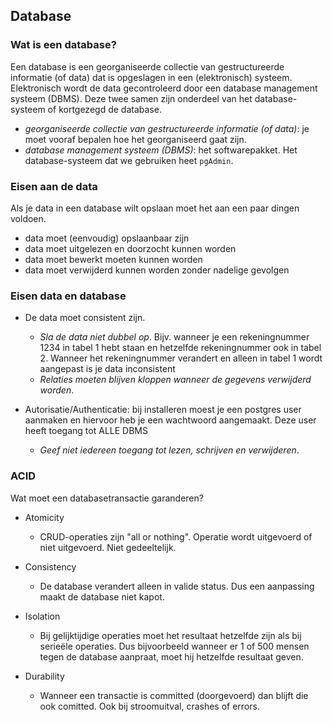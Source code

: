 ## Database

### Wat is een database?

Een database is een georganiseerde collectie van gestructureerde informatie (of data) dat is opgeslagen in een (elektronisch) systeem. Elektronisch wordt de data gecontroleerd door een database management systeem (DBMS). Deze twee samen zijn onderdeel van het database-systeem of kortgezegd de database.

- <i> georganiseerde collectie van gestructureerde informatie (of data)</i>: je moet vooraf bepalen hoe het georganiseerd gaat zijn.
- <i>database management systeem (DBMS)</i>: het softwarepakket. Het database-systeem dat we gebruiken heet `pgAdmin`.

### Eisen aan de data

Als je data in een database wilt opslaan moet het aan een paar dingen voldoen.

- data moet (eenvoudig) opslaanbaar zijn
- data moet uitgelezen en doorzocht kunnen worden
- data moet bewerkt moeten kunnen worden
- data moet verwijderd kunnen worden zonder nadelige gevolgen

### Eisen  data en database

- De data moet consistent zijn.
  - <i>Sla de data niet dubbel op</i>. Bijv. wanneer je een rekeningnummer 1234 in tabel 1 hebt staan en hetzelfde rekeningnummer ook in tabel 2. Wanneer het rekeningnummer verandert en alleen in tabel 1 wordt aangepast is je data inconsistent
  - <i>Relaties moeten blijven kloppen wanneer de gegevens verwijderd worden</i>.

- Autorisatie/Authenticatie: bij installeren moest je een postgres user aanmaken en hiervoor heb je een wachtwoord aangemaakt. Deze user heeft toegang tot ALLE DBMS
  - <i>Geef niet iedereen toegang tot lezen, schrijven en verwijderen</i>.

### ACID

Wat moet een databasetransactie garanderen?

- Atomicity
  - CRUD-operaties zijn "all or nothing". Operatie wordt uitgevoerd of niet uitgevoerd. Niet gedeeltelijk.

- Consistency
  - De database verandert alleen in valide status. Dus een aanpassing maakt de database niet kapot.

- Isolation
  - Bij gelijktijdige operaties moet het resultaat hetzelfde zijn als bij serieële operaties. Dus bijvoorbeeld wanneer er 1 of 500 mensen tegen de database aanpraat, moet hij hetzelfde resultaat geven.

- Durability
  - Wanneer een transactie is committed (doorgevoerd) dan blijft die ook comitted. Ook bij stroomuitval, crashes of errors.